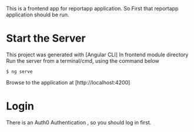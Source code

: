This is a frontend app for reportapp application. So First that reportapp application should be run.

# Start the Server

This project was generated with [Angular CLI]
In frontend module directory Run the server from a terminal/cmd, using the command below

    $ ng serve

Browse to the application at [http://localhost:4200]

# Login

There is an Auth0 Authentication , so you should log in first. 

